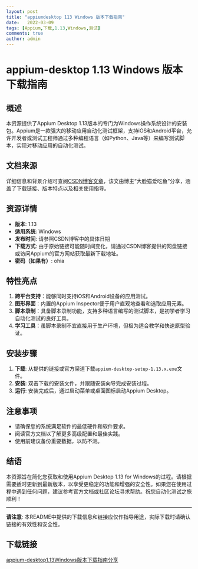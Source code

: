 ```yaml
---
layout: post
title: "appiumdesktop 113 Windows 版本下载指南"
date:   2022-03-09
tags: [Appium,下载,1.13,Windows,测试]
comments: true
author: admin
---
```

# appium-desktop 1.13 Windows 版本下载指南

## 概述

本资源提供了Appium Desktop 1.13版本的专门为Windows操作系统设计的安装包。Appium是一款强大的移动应用自动化测试框架，支持iOS和Android平台，允许开发者或测试工程师通过多种编程语言（如Python、Java等）来编写测试脚本，实现对移动应用的自动化测试。

## 文档来源

详细信息和背景介绍可查阅[CSDN博客文章](https://blog.csdn.net/qq_14920377/article/details/110653698)，该文由博主“大脸猫爱吃鱼”分享，涵盖了下载链接、版本特点以及相关使用指导。

## 资源详情

- **版本**: 1.13
- **适用系统**: Windows
- **发布时间**: 请参照CSDN博客中的具体日期
- **下载方式**: 由于原始链接可能随时间变化，请通过CSDN博客提供的网盘链接或访问Appium的官方网站获取最新下载地址。
- **密码（如果有）**: ohia

## 特性亮点

1. **跨平台支持**：能够同时支持iOS和Android设备的应用测试。
2. **图形界面**：内置的Appium Inspector便于用户直观地查看和选取应用元素。
3. **脚本录制**：具备脚本录制功能，支持多种语言编写的测试脚本，是初学者学习自动化测试的良好工具。
4. **学习工具**：虽脚本录制不宜直接用于生产环境，但极为适合教学和快速原型验证。

## 安装步骤

1. **下载**: 从提供的链接或官方渠道下载`appium-desktop-setup-1.13.x.exe`文件。
2. **安装**: 双击下载的安装文件，并跟随安装向导完成安装过程。
3. **运行**: 安装完成后，通过启动菜单或桌面图标启动Appium Desktop。

## 注意事项

- 请确保您的系统满足软件的最低硬件和软件要求。
- 阅读官方文档以了解更多高级配置和最佳实践。
- 使用前建议备份重要数据，以防不测。

## 结语

本资源旨在简化您获取和使用Appium Desktop 1.13 for Windows的过程。请根据需要适时更新到最新版本，以享受更稳定的功能和增强的安全性。如果您在使用过程中遇到任何问题，建议参考官方文档或社区论坛寻求帮助。祝您自动化测试之旅顺利！

---

**请注意**: 本README中提供的下载信息和链接应仅作指导用途，实际下载时请确认链接的有效性和安全性。

## 下载链接

[appium-desktop1.13Windows版本下载指南分享](https://pan.quark.cn/s/7fa62dc9c394)